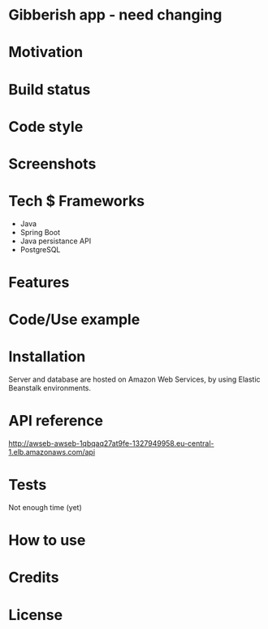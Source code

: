 # Gibberish app -  need changing

# Motivation

# Build status

# Code style

# Screenshots

# Tech $ Frameworks
  * Java
  * Spring Boot
  * Java persistance API
  * PostgreSQL
# Features

# Code/Use example

# Installation
Server and database are hosted on Amazon Web Services, by using Elastic Beanstalk environments.
# API reference
http://awseb-awseb-1qbqaq27at9fe-1327949958.eu-central-1.elb.amazonaws.com/api
# Tests

Not enough time (yet)

# How to use

# Credits

# License
